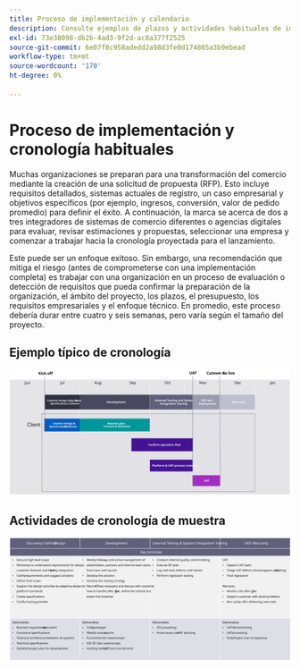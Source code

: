 ```yaml
---
title: Proceso de implementación y calendario
description: Consulte ejemplos de plazos y actividades habituales de implementación de Adobe Commerce.
exl-id: 73e38098-db2b-4ad3-9f2d-ac8a377f2525
source-git-commit: 6e07f8c958adedd2a98d3fe0d174865a3b9ebead
workflow-type: tm+mt
source-wordcount: '170'
ht-degree: 0%

---
```



# Proceso de implementación y cronología habituales

Muchas organizaciones se preparan para una transformación del comercio mediante la creación de una solicitud de propuesta (RFP). Esto incluye requisitos detallados, sistemas actuales de registro, un caso empresarial y objetivos específicos (por ejemplo, ingresos, conversión, valor de pedido promedio) para definir el éxito. A continuación, la marca se acerca de dos a tres integradores de sistemas de comercio diferentes o agencias digitales para evaluar, revisar estimaciones y propuestas, seleccionar una empresa y comenzar a trabajar hacia la cronología proyectada para el lanzamiento.

Este puede ser un enfoque exitoso. Sin embargo, una recomendación que mitiga el riesgo (antes de comprometerse con una implementación completa) es trabajar con una organización en un proceso de evaluación o detección de requisitos que pueda confirmar la preparación de la organización, el ámbito del proyecto, los plazos, el presupuesto, los requisitos empresariales y el enfoque técnico. En promedio, este proceso debería durar entre cuatro y seis semanas, pero varía según el tamaño del proyecto.

## Ejemplo típico de cronología

![Ejemplo típico de cronología de implementación de comercio](../../assets/playbooks/timeline-example.svg)

## Actividades de cronología de muestra

![Actividades de cronología de implementación de comercio de muestra](../../assets/playbooks/timeline-activities-example.svg)
